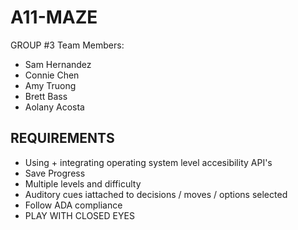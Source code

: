 # A11-MAZE

GROUP #3
Team Members:
- Sam Hernandez
- Connie Chen
- Amy Truong
- Brett Bass
- Aolany Acosta

## REQUIREMENTS
- Using + integrating operating system level accesibility API's
- Save Progress
- Multiple levels and difficulty
- Auditory cues iattached to decisions / moves / options selected
- Follow ADA compliance
- PLAY WITH CLOSED EYES
